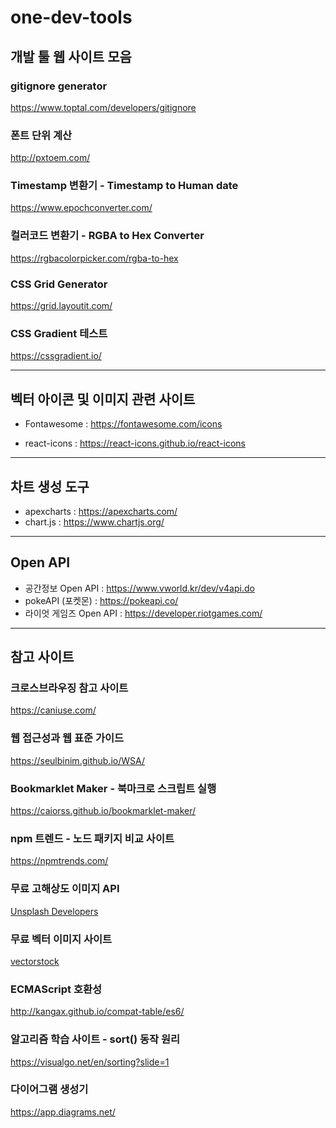 # one-dev-tools

## 개발 툴 웹 사이트 모음

### gitignore generator

https://www.toptal.com/developers/gitignore

### 폰트 단위 계산

http://pxtoem.com/

### Timestamp 변환기 - Timestamp to Human date

https://www.epochconverter.com/

### 컬러코드 변환기 - RGBA to Hex Converter

https://rgbacolorpicker.com/rgba-to-hex

### CSS Grid Generator

https://grid.layoutit.com/

### CSS Gradient 테스트

https://cssgradient.io/

---

## 벡터 아이콘 및 이미지 관련 사이트

-  Fontawesome : https://fontawesome.com/icons

-  react-icons : https://react-icons.github.io/react-icons

---

## 차트 생성 도구

-  apexcharts : https://apexcharts.com/
-  chart.js : https://www.chartjs.org/

---

## Open API

-  공간정보 Open API : https://www.vworld.kr/dev/v4api.do
-  pokeAPI (포켓몬) : https://pokeapi.co/
-  라이엇 게임즈 Open API : https://developer.riotgames.com/

---

## 참고 사이트

### 크로스브라우징 참고 사이트

https://caniuse.com/

### 웹 접근성과 웹 표준 가이드

https://seulbinim.github.io/WSA/

### Bookmarklet Maker - 북마크로 스크립트 실행

https://caiorss.github.io/bookmarklet-maker/

### npm 트렌드 - 노드 패키지 비교 사이트

https://npmtrends.com/

### 무료 고해상도 이미지 API

[Unsplash Developers](https://unsplash.com/developers)

### 무료 벡터 이미지 사이트

[vectorstock](https://www.vectorstock.com/)

### ECMAScript 호환성

http://kangax.github.io/compat-table/es6/

### 알고리즘 학습 사이트 - sort() 동작 원리

https://visualgo.net/en/sorting?slide=1

### 다이어그램 생성기

https://app.diagrams.net/
